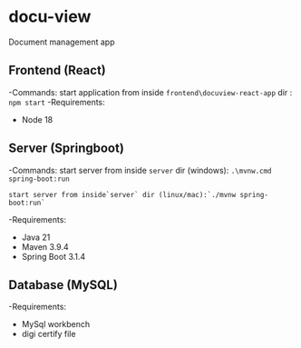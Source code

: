 # docu-view

Document management app

## Frontend (React)

-Commands:
    start application from inside `frontend\docuview-react-app` dir : `npm start`
-Requirements:

* Node 18

## Server (Springboot)

-Commands:
    start server from inside `server` dir (windows): `.\mvnw.cmd spring-boot:run`

    start server from inside`server` dir (linux/mac):`./mvnw spring-boot:run`

-Requirements:

* Java 21
* Maven 3.9.4
* Spring Boot 3.1.4

## Database (MySQL)

-Requirements:

* MySql workbench
* digi certify file
